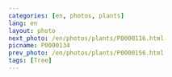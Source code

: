 ```yaml
---
categories: [en, photos, plants]
lang: en
layout: photo
next_photo: /en/photos/plants/P0000116.html
picname: P0000134
prev_photo: /en/photos/plants/P0000156.html
tags: [Tree]
---
```

